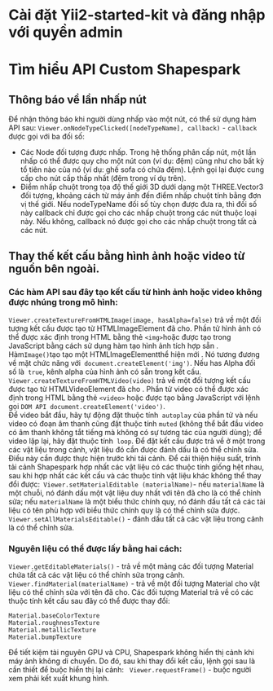 # Cài đặt Yii2-started-kit và đăng nhập với quyền admin

# Tìm hiểu API Custom Shapespark

## Thông báo về lần nhấp nút
Để nhận thông báo khi người dùng nhấp vào một nút, có thể sử dụng hàm API sau:
  ```Viewer.onNodeTypeClicked([nodeTypeName], callback)``` - ```callback ```được gọi với ba đối số:
- Các Node đối tượng được nhấp. Trong hệ thống phân cấp nút, một lần nhấp có thể được quy cho một nút con (ví dụ: đệm) cũng như cho bất kỳ tổ tiên nào của nó (ví dụ: ghế sofa có chứa đệm). Lệnh gọi lại được cung cấp cho nút cấp thấp nhất (đệm trong ví dụ trên).
- Điểm nhấp chuột trong tọa độ thế giới 3D dưới dạng một THREE.Vector3 đối tượng, khoảng cách từ máy ảnh đến điểm nhấp chuột tính bằng đơn vị thế giới. Nếu nodeTypeName đối số tùy chọn được đưa ra, thì đối số này callback chỉ được gọi cho các nhấp chuột trong các nút thuộc loại này. Nếu không, callback nó được gọi cho các nhấp chuột trong tất cả các nút.

## Thay thế kết cấu bằng hình ảnh hoặc video từ nguồn bên ngoài.

### Các hàm API sau đây tạo kết cấu từ hình ảnh hoặc video không được nhúng trong mô hình:
  ```Viewer.createTextureFromHTMLImage(image, hasAlpha=false)``` trả về một đối tượng kết cấu được tạo từ HTMLImageElement đã cho. Phần tử hình ảnh có thể được xác định trong HTML bằng thẻ ``` <img> ```hoặc được tạo trong JavaScript bằng cách sử dụng hàm tạo hình ảnh tích hợp sẵn . Hàm``` Image() ```tạo tạo một HTMLImageElementthể hiện mới . Nó tương đương về mặt chức năng với``` document.createElement('img')```. Nếu has Alpha đối số là``` true```, kênh alpha của hình ảnh có sẵn trong kết cấu.
 ``` Viewer.createTextureFromHTMLVideo(video)``` trả về một đối tượng kết cấu được tạo từ HTMLVideoElement đã cho . Phần tử video có thể được xác định trong HTML bằng thẻ ```<video>``` hoặc được tạo bằng JavaScript với lệnh gọi ```DOM API document.createElement('video')```.	
Để video bắt đầu, hãy tự động đặt thuộc tính``` autoplay``` của phần tử và nếu video có đoạn âm thanh cũng đặt thuộc tính ```muted``` (không thể bắt đầu video có âm thanh không tắt tiếng mà không có sự tương tác của người dùng); để video lặp lại, hãy đặt thuộc tính``` loop```.
Để đặt kết cấu được trả về ở một trong các vật liệu trong cảnh, vật liệu đó cần được đánh dấu là có thể chỉnh sửa. Điều này cần được thực hiện trước khi tải cảnh. Để cải thiện hiệu suất, trình tải cảnh Shapespark hợp nhất các vật liệu có các thuộc tính giống hệt nhau, sau khi hợp nhất các kết cấu và các thuộc tính vật liệu khác không thể thay đổi được:``` Viewer.setMaterialEditable (materialName)```- nếu ```materialName``` là một chuỗi, nó đánh dấu một vật liệu duy nhất với tên đã cho là có thể chỉnh sửa; nếu ``materialName`` là một biểu thức chính quy, nó đánh dấu tất cả các tài liệu có tên phù hợp với biểu thức chính quy là có thể chỉnh sửa được.
  ``Viewer.setAllMaterialsEditable()`` - đánh dấu tất cả các vật liệu trong cảnh là có thể chỉnh sửa.
### Nguyên liệu có thể được lấy bằng hai cách:
  ``Viewer.getEditableMaterials()`` - trả về một mảng các đối tượng Material chứa tất cả các vật liệu có thể chỉnh sửa trong cảnh.
  ``Viewer.findMaterial(materialName)`` - trả về một đối tượng Material cho vật liệu có thể chỉnh sửa với tên đã cho.
Các đối tượng Material trả về có các thuộc tính kết cấu sau đây có thể được thay đổi:
  ```
  Material.baseColorTexture
  Material.roughnessTexture
  Material.metallicTexture
  Material.bumpTexture
  ```
Để tiết kiệm tài nguyên GPU và CPU, Shapespark không hiển thị cảnh khi máy ảnh không di chuyển. Do đó, sau khi thay đổi kết cấu, lệnh gọi sau là cần thiết để buộc hiển thị lại cảnh:
 `` Viewer.requestFrame()`` - buộc người xem phải kết xuất khung hình.



